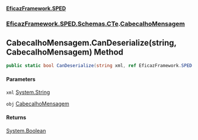 #### [EficazFramework.SPED](EficazFrameworkSPED.md 'EficazFramework SPED')
### [EficazFramework.SPED.Schemas.CTe](EficazFramework.SPED.Schemas.CTe.md 'EficazFramework.SPED.Schemas.CTe').[CabecalhoMensagem](EficazFramework.SPED.Schemas.CTe/CabecalhoMensagem.md 'EficazFramework.SPED.Schemas.CTe.CabecalhoMensagem')

## CabecalhoMensagem.CanDeserialize(string, CabecalhoMensagem) Method

```csharp
public static bool CanDeserialize(string xml, ref EficazFramework.SPED.Schemas.CTe.CabecalhoMensagem obj);
```
#### Parameters

<a name='EficazFramework.SPED.Schemas.CTe.CabecalhoMensagem.CanDeserialize(string,EficazFramework.SPED.Schemas.CTe.CabecalhoMensagem).xml'></a>

`xml` [System.String](https://docs.microsoft.com/en-us/dotnet/api/System.String 'System.String')

<a name='EficazFramework.SPED.Schemas.CTe.CabecalhoMensagem.CanDeserialize(string,EficazFramework.SPED.Schemas.CTe.CabecalhoMensagem).obj'></a>

`obj` [CabecalhoMensagem](EficazFramework.SPED.Schemas.CTe/CabecalhoMensagem.md 'EficazFramework.SPED.Schemas.CTe.CabecalhoMensagem')

#### Returns
[System.Boolean](https://docs.microsoft.com/en-us/dotnet/api/System.Boolean 'System.Boolean')